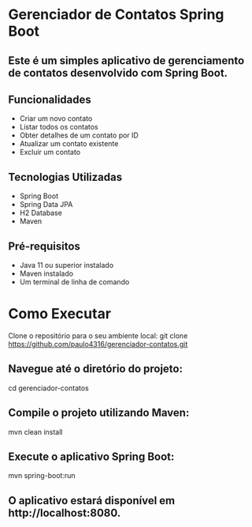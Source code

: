 # Gerenciador de Contatos Spring Boot

## Este é um simples aplicativo de gerenciamento de contatos desenvolvido com Spring Boot.

## Funcionalidades
- Criar um novo contato
- Listar todos os contatos
- Obter detalhes de um contato por ID
- Atualizar um contato existente
- Excluir um contato

## Tecnologias Utilizadas
- Spring Boot
- Spring Data JPA
- H2 Database
- Maven

## Pré-requisitos
- Java 11 ou superior instalado
- Maven instalado
- Um terminal de linha de comando

# Como Executar
Clone o repositório para o seu ambiente local:
git clone https://github.com/paulo4316/gerenciador-contatos.git

## Navegue até o diretório do projeto:
cd gerenciador-contatos

## Compile o projeto utilizando Maven:
mvn clean install

## Execute o aplicativo Spring Boot:
mvn spring-boot:run

## O aplicativo estará disponível em http://localhost:8080.
